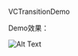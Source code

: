 VCTransitionDemo 

Demo效果：

![Alt Text](https://github.com/WanXuDong/VCTransitionDemo/blob/master/transition.gif?raw=true)